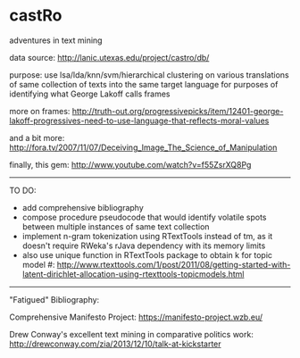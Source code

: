 castRo
======

adventures in text mining 

data source: http://lanic.utexas.edu/project/castro/db/

purpose: use lsa/lda/knn/svm/hierarchical clustering on various translations of same collection of texts into the same target language for purposes of identifying what George Lakoff calls frames

more on frames: http://truth-out.org/progressivepicks/item/12401-george-lakoff-progressives-need-to-use-language-that-reflects-moral-values

and a bit more: http://fora.tv/2007/11/07/Deceiving_Image_The_Science_of_Manipulation

finally, this gem: http://www.youtube.com/watch?v=f55ZsrXQ8Pg

______________________________________________
TO DO:

 * add comprehensive bibliography
 * compose procedure pseudocode that would identify volatile spots between multiple instances of same text collection
  * implement n-gram tokenization using RTextTools instead of tm, as it doesn't require RWeka's rJava dependency with its memory limits
  * also use unique function in RTextTools package to obtain k for topic model #: http://www.rtexttools.com/1/post/2011/08/getting-started-with-latent-dirichlet-allocation-using-rtexttools-topicmodels.html

_______________________________________________
"Fatigued" Bibliography:

Comprehensive Manifesto Project: https://manifesto-project.wzb.eu/

Drew Conway's excellent text mining in comparative politics work: http://drewconway.com/zia/2013/12/10/talk-at-kickstarter
	                               
	                               
	                             
	                               
